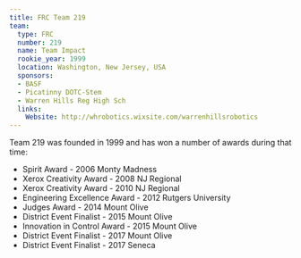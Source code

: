 ```yaml
---
title: FRC Team 219
team:
  type: FRC
  number: 219
  name: Team Impact
  rookie_year: 1999
  location: Washington, New Jersey, USA
  sponsors:
  - BASF
  - Picatinny DOTC-Stem
  - Warren Hills Reg High Sch
  links:
    Website: http://whrobotics.wixsite.com/warrenhillsrobotics
---
```


Team 219 was founded in 1999 and has won a number of awards during that time:

* Spirit Award - 2006 Monty Madness
* Xerox Creativity Award - 2008 NJ Regional
* Xerox Creativity Award - 2010 NJ Regional
* Engineering Excellence Award - 2012 Rutgers University
* Judges Award - 2014 Mount Olive
* District Event Finalist - 2015 Mount Olive
* Innovation in Control Award - 2015 Mount Olive
* District Event Finalist - 2017 Mount Olive
* District Event Finalist - 2017 Seneca